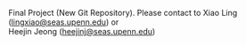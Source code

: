 Final Project (New Git Repository).
Please contact to 
	Xiao Ling (lingxiao@seas.upenn.edu)
	or  
	Heejin Jeong (heejinj@seas.upenn.edu)